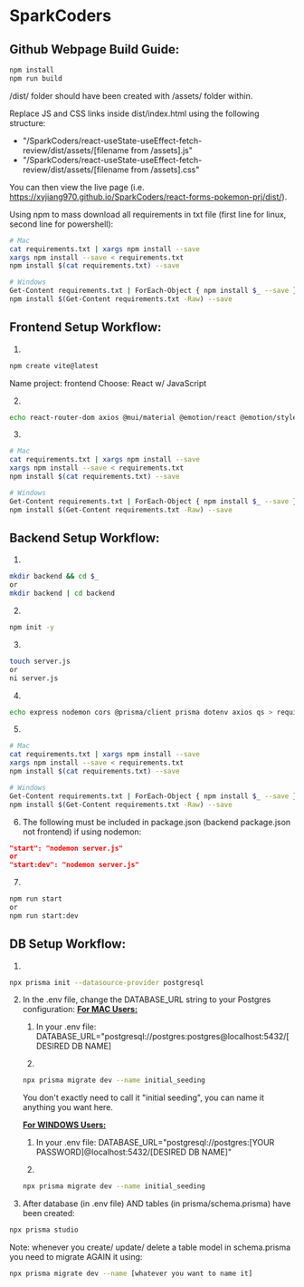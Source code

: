 # SparkCoders

## Github Webpage Build Guide:

```bash
npm install
npm run build
```

/dist/ folder should have been created with /assets/ folder within.

Replace JS and CSS links inside dist/index.html using the following structure:

- "/SparkCoders/react-useState-useEffect-fetch-review/dist/assets/[filename from /assets].js"
- "/SparkCoders/react-useState-useEffect-fetch-review/dist/assets/[filename from /assets].css"

You can then view the live page (i.e. https://xyjiang970.github.io/SparkCoders/react-forms-pokemon-prj/dist/).

Using npm to mass download all requirements in txt file (first line for linux, second line for powershell):

```bash
# Mac
cat requirements.txt | xargs npm install --save
xargs npm install --save < requirements.txt
npm install $(cat requirements.txt) --save

# Windows
Get-Content requirements.txt | ForEach-Object { npm install $_ --save }
npm install $(Get-Content requirements.txt -Raw) --save
```

## Frontend Setup Workflow:

1.

```bash
npm create vite@latest
```

Name project: frontend
Choose: React w/ JavaScript

2.

```bash
echo react-router-dom axios @mui/material @emotion/react @emotion/styled @mui/icons-material qs > requirements.txt
```

3.

```bash
# Mac
cat requirements.txt | xargs npm install --save
xargs npm install --save < requirements.txt
npm install $(cat requirements.txt) --save

# Windows
Get-Content requirements.txt | ForEach-Object { npm install $_ --save }
npm install $(Get-Content requirements.txt -Raw) --save
```

## Backend Setup Workflow:

1.

```bash
mkdir backend && cd $_
or
mkdir backend | cd backend
```

2.

```bash
npm init -y
```

3.

```bash
touch server.js
or
ni server.js
```

4.

```bash
echo express nodemon cors @prisma/client prisma dotenv axios qs > requirements.txt
```

5.

```bash
# Mac
cat requirements.txt | xargs npm install --save
xargs npm install --save < requirements.txt
npm install $(cat requirements.txt) --save

# Windows
Get-Content requirements.txt | ForEach-Object { npm install $_ --save }
npm install $(Get-Content requirements.txt -Raw) --save
```

6.  The following must be included in package.json (backend package.json not frontend) if using nodemon:

```json
"start": "nodemon server.js"
or
"start:dev": "nodemon server.js"
```

7.

```bash
npm run start
or
npm run start:dev
```

## DB Setup Workflow:

1.

```bash
npx prisma init --datasource-provider postgresql
```

2. In the .env file, change the DATABASE_URL string to your Postgres configuration:
   <u>**For MAC Users:**</u>

   1. In your .env file:
      DATABASE_URL="postgresql://postgres:postgres@localhost:5432/[DESIRED DB NAME]

   2.

   ```bash
   npx prisma migrate dev --name initial_seeding
   ```

   You don't exactly need to call it "initial seeding", you can name it anything you want here.

   <u>**For WINDOWS Users:**</u>

   1. In your .env file:
      DATABASE_URL="postgresql://postgres:[YOUR PASSWORD]@localhost:5432/[DESIRED DB NAME]"

   2.

   ```bash
   npx prisma migrate dev --name initial_seeding
   ```

3. After database (in .env file) AND tables (in prisma/schema.prisma) have been created:

```bash
npx prisma studio
```

Note: whenever you create/ update/ delete a table model in schema.prisma you need to migrate AGAIN it using:

```bash
npx prisma migrate dev --name [whatever you want to name it]
```

